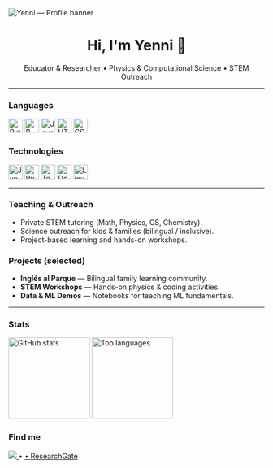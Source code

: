 <!-- Banner con modo oscuro/claro (sube tus propios GIFs/PNGs al repo) -->
<picture>
  <source media="(prefers-color-scheme: dark)" srcset="profile.gif">
  <source media="(prefers-color-scheme: light)" srcset="profile_light.gif">
  <img alt="Yenni — Profile banner" src="profile.gif">
</picture>

<h1 align="center">Hi, I'm Yenni 👋</h1>
<p align="center">
  Educator & Researcher • Physics & Computational Science • STEM Outreach
</p>

---

### Languages
<p>
  <img height="28" src="https://cdn.jsdelivr.net/gh/devicons/devicon/icons/python/python-original.svg" alt="Python"/>
  <img height="28" src="https://cdn.jsdelivr.net/gh/devicons/devicon/icons/r/r-original.svg" alt="R"/>
  <img height="28" src="https://cdn.jsdelivr.net/gh/devicons/devicon/icons/javascript/javascript-original.svg" alt="JavaScript"/>
  <img height="28" src="https://cdn.jsdelivr.net/gh/devicons/devicon/icons/html5/html5-plain.svg" alt="HTML5"/>
  <img height="28" src="https://cdn.jsdelivr.net/gh/devicons/devicon/icons/css3/css3-plain.svg" alt="CSS3"/>
  <!-- Añade/quita los que quieras -->
</p>

### Technologies
<p>
  <img height="28" src="https://cdn.jsdelivr.net/gh/devicons/devicon/icons/jupyter/jupyter-original.svg" alt="Jupyter"/>
  <img height="28" src="https://cdn.jsdelivr.net/gh/devicons/devicon/icons/pytorch/pytorch-original.svg" alt="PyTorch"/>
  <img height="28" src="https://cdn.jsdelivr.net/gh/devicons/devicon/icons/tensorflow/tensorflow-original.svg" alt="TensorFlow"/>
  <img height="28" src="https://cdn.jsdelivr.net/gh/devicons/devicon/icons/docker/docker-original.svg" alt="Docker"/>
  <img height="28" src="https://cdn.jsdelivr.net/gh/devicons/devicon/icons/linux/linux-original.svg" alt="Linux"/>
  <!-- Añade/quita herramientas -->
</p>

---

### Teaching & Outreach
- Private STEM tutoring (Math, Physics, CS, Chemistry).
- Science outreach for kids & families (bilingual / inclusive).
- Project-based learning and hands-on workshops.

### Projects (selected)
- **Inglés al Parque** — Bilingual family learning community.
- **STEM Workshops** — Hands-on physics & coding activities.
- **Data & ML Demos** — Notebooks for teaching ML fundamentals.

---

### Stats
<p>
  <img height="160" src="https://github-readme-stats.vercel.app/api?username=YENNI-USUARIO&show_icons=true&theme=tokyonight" alt="GitHub stats"/>
  <img height="160" src="https://github-readme-stats.vercel.app/api/top-langs/?username=YENNI-USUARIO&layout=compact&theme=tokyonight" alt="Top languages"/>
</p>

### Find me
<p>
  <a href="https://www.linkedin.com/in/yenni-p-ortiz-acero" target="_blank">
    <img src="https://img.shields.io/badge/LinkedIn-blue?style=for-the-badge&logo=linkedin&logoColor=white"/>
  </a> •
  <a href="https://scholar.google.com/citations?user=mTnwi0kAAAAJ&hl=es" target="_blank"> •
  <a href="https://www.researchgate.net/profile/TU-PERFIL">ResearchGate</a>
</p>
